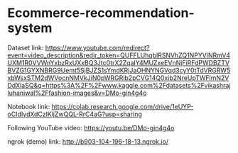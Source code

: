 # Ecommerce-recommendation-system

Dataset link:
https://www.youtube.com/redirect?event=video_description&redir_token=QUFFLUhqblRSNVhZQ1NPYVlNRmV4UXM1R0VVWnYxbzRxUXxBQ3Jtc0trX2ZqalY4MUZxeEVnNjFiRFdPWDBZTVBVZG1GYXNBRG9Uemt5SjBJZS1sYmdKRjJaOHNYNGVqd3cyY0tTdVRGRW5xbWsxSTM2dWVocnNMVkJiN0pWRGRib2pCVG14Q0xib2NreUpTWFlmN2VDdXlaSQ&q=https%3A%2F%2Fwww.kaggle.com%2Fdatasets%2Fvikashrajluhaniwal%2Ffashion-images&v=DMo-gin4g4o

Notebook link:
https://colab.research.google.com/drive/1eUYP-oCIdIydXdCzlKljZwQQL-RrC4aG?usp=sharing

Following YouTube video:
https://youtu.be/DMo-gin4g4o

ngrok (demo) link:
http://b903-104-196-18-13.ngrok.io/

